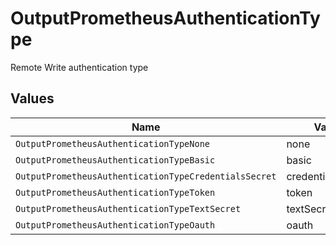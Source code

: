 # OutputPrometheusAuthenticationType

Remote Write authentication type


## Values

| Name                                                  | Value                                                 |
| ----------------------------------------------------- | ----------------------------------------------------- |
| `OutputPrometheusAuthenticationTypeNone`              | none                                                  |
| `OutputPrometheusAuthenticationTypeBasic`             | basic                                                 |
| `OutputPrometheusAuthenticationTypeCredentialsSecret` | credentialsSecret                                     |
| `OutputPrometheusAuthenticationTypeToken`             | token                                                 |
| `OutputPrometheusAuthenticationTypeTextSecret`        | textSecret                                            |
| `OutputPrometheusAuthenticationTypeOauth`             | oauth                                                 |